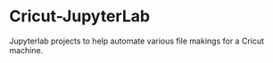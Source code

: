 # Cricut-JupyterLab
Jupyterlab projects to help automate various file makings for a Cricut machine.
